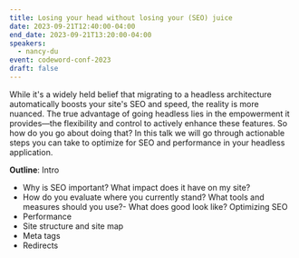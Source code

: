 ```yaml
---
title: Losing your head without losing your (SEO) juice
date: 2023-09-21T12:40:00-04:00
end_date: 2023-09-21T13:20:00-04:00
speakers:
  - nancy-du
event: codeword-conf-2023
draft: false
---
```


While it's a widely held belief that migrating to a headless architecture automatically boosts your site's SEO and speed, the reality is more nuanced. The true advantage of going headless lies in the empowerment it provides—the flexibility and control to actively enhance these features. So how do you go about doing that? In this talk we will go through actionable steps you can take to optimize for SEO and performance in your headless application.  
  
**Outline**:
Intro
- Why is SEO important? What impact does it have on my site?
- How do you evaluate where you currently stand? What tools and measures should you use?- What does good look like?
Optimizing SEO
- Performance
- Site structure and site map
- Meta tags
- Redirects
